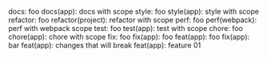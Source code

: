 docs: foo
docs(app): docs with scope
style: foo
style(app): style with scope
refactor: foo
refactor(project): refactor with scope
perf: foo
perf(webpack): perf with webpack scope
test: foo
test(app): test with scope
chore: foo
chore(app): chore with scope
fix: foo
fix(app): foo
feat(app): foo
fix(app): bar
feat(app): changes that will break
feat(app): feature 01
